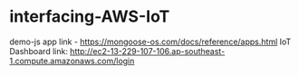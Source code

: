 # interfacing-AWS-IoT

demo-js app link - https://mongoose-os.com/docs/reference/apps.html
IoT Dashboard link: http://ec2-13-229-107-106.ap-southeast-1.compute.amazonaws.com/login
